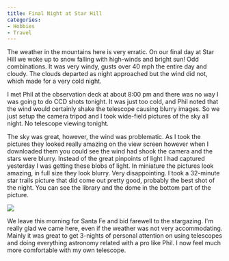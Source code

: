 ```yaml
---
title: Final Night at Star Hill
categories:
- Hobbies
- Travel
---
```


The weather in the mountains here is very erratic. On our final day at Star Hill we woke up to snow falling with high-winds and bright sun! Odd combinations. It was very windy, gusts over 40 mph the entire day and cloudy. The clouds departed as night approached but the wind did not, which made for a very cold night.

I met Phil at the observation deck at about 8:00 pm and there was no way I was going to do CCD shots tonight. It was just too cold, and Phil noted that the wind would certainly shake the telescope causing blurry images. So we just setup the camera tripod and I took wide-field pictures of the sky all night. No telescope viewing tonight.

The sky was great, however, the wind was problematic. As I took the pictures they looked really amazing on the view screen however when I downloaded them you could see the wind had shook the camera and the stars were blurry. Instead of the great pinpoints of light I had captured yesterday I was getting these blobs of light. In miniature the pictures look amazing, in full size they look blurry. Very disappointing. I took a 32-minute star trails picture that did come out pretty good, probably the best shot of the night. You can see the library and the dome in the bottom part of the picture.

![](/assets/posts/2005/o_star%2520trails.jpg)

We leave this morning for Santa Fe and bid farewell to the stargazing. I'm really glad we came here, even if the weather was not very accommodating. Mainly it was great to get 3-nights of personal attention on using telescopes and doing everything astronomy related with a pro like Phil. I now feel much more comfortable with my own telescope.
